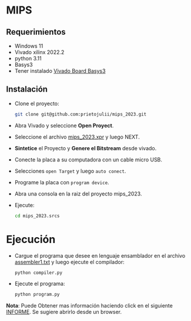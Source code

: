 # MIPS
## Requerimientos
 - Windows 11
 - Vivado xilinx 2022.2
 - python 3.11
 - Basys3
 - Tener instalado [Vivado Board Basys3](https://github.com/Digilent/vivado-boards)

## Instalación
- Clone el proyecto:
    ```bash
    git clone git@github.com:prietojulii/mips_2023.git
    ```
- Abra Vivado y seleccione **Open Proyect**.
- Seleccione el archivo [mips_2023.xpr](./mips_2023.xpr) y luego NEXT.

- **Sintetice** el Proyecto y **Genere el Bitstream** desde vivado.
- Conecte la placa a su computadora con un cable micro USB.
- Selecciones `open Target` y luego `auto conect`.
- Programe la placa con `program device`.
- Abra una consola en la raiz del proyecto mips_2023.
- Ejecute:
    ```bash 
    cd mips_2023.srcs
    ```

# Ejecución
- Cargue el programa que desee en lenguaje ensamblador en el archivo [assembler1.txt](./MIPS_2023.srcs/compiler.py) y luego ejecute el compilador:
    ```bash
    python compiler.py
    ```
- Ejecute el programa:
    ```bash
    python program.py
    ```

**Nota**:
Puede Obtener mas información haciendo click en el siguiente [INFORME](./docs/INFORMEMIPS.html).
Se sugiere abrirlo desde un browser.
